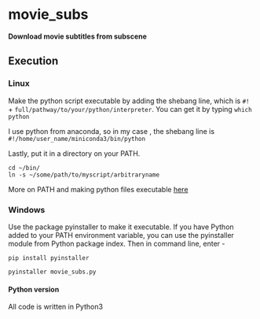 # movie_subs
**Download movie subtitles from subscene**

## Execution

### Linux
Make the python script executable by adding the shebang line, which is `#!` + `full/pathway/to/your/python/interpreter`. 
You can get it by typing `which python`

I use python from anaconda, so in my case , the shebang line is `#!/home/user_name/miniconda3/bin/python`


Lastly, put it in a directory on your PATH. 

`cd ~/bin/`  
`ln -s ~/some/path/to/myscript/arbitraryname`

More on PATH and making python files executable [here](https://stackoverflow.com/questions/15587877/run-a-python-script-in-terminal-without-the-python-command)

### Windows

Use the package pyinstaller to make it executable. If you have Python added to your PATH environment variable, you can use the pyinstaller module from Python package index. Then in command line, enter - 
                      
  `pip install pyinstaller`
 

  `pyinstaller movie_subs.py`
  
#### Python version

All code is written in Python3
